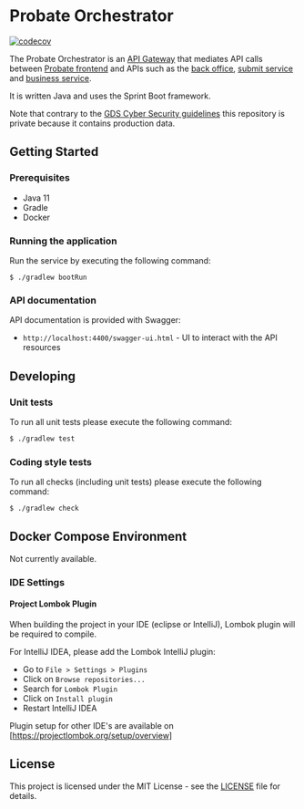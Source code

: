 # Probate Orchestrator
[![codecov](https://codecov.io/gh/hmcts/probate-orchestrator-service/branch/develop/graph/badge.svg)](https://codecov.io/gh/hmcts/probate-orchestrator-service)

The Probate Orchestrator is an [API Gateway](https://microservices.io/patterns/apigateway.html) that mediates API calls between [Probate frontend](https://github.com/hmcts/probate-frontend) and APIs such as the [back office](https://github.com/hmcts/probate-back-office), [submit service](https://github.com/hmcts/probate-submit-service/) and [business service](https://github.com/hmcts/probate-business-service/).

It is written Java and uses the Sprint Boot framework.

Note that contrary to the [GDS Cyber Security guidelines](https://www.gov.uk/government/publications/open-source-guidance/when-code-should-be-open-or-closed) this repository is private because it contains production data. 

## Getting Started
### Prerequisites
- Java 11
- Gradle
- Docker

### Running the application
Run the service by executing the following command:  
```
$ ./gradlew bootRun
```

### API documentation

API documentation is provided with Swagger:
 - `http://localhost:4400/swagger-ui.html` - UI to interact with the API resources

## Developing

### Unit tests

To run all unit tests please execute the following command:

```bash
$ ./gradlew test
```

### Coding style tests

To run all checks (including unit tests) please execute the following command:

```bash
$ ./gradlew check
```

## Docker Compose Environment

Not currently available.

### IDE Settings

#### Project Lombok Plugin
When building the project in your IDE (eclipse or IntelliJ), Lombok plugin will be required to compile. 

For IntelliJ IDEA, please add the Lombok IntelliJ plugin:
* Go to `File > Settings > Plugins`
* Click on `Browse repositories...`
* Search for `Lombok Plugin`
* Click on `Install plugin`
* Restart IntelliJ IDEA

Plugin setup for other IDE's are available on [https://projectlombok.org/setup/overview]

## License

This project is licensed under the MIT License - see the [LICENSE](LICENSE.md) file for details.

